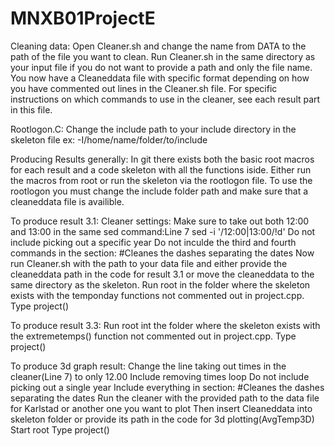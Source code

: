 # MNXB01ProjectE
Cleaning data:
Open Cleaner.sh and change the name from DATA to the path of the file you want to clean. Run Cleaner.sh in the same directory as your input file if you do not want to provide a path and only the file name. 
You now have a Cleaneddata file with specific format depending on how you have commented out lines in the Cleaner.sh file.
For specific instructions on which commands to use in the cleaner, see each result part in this file.

Rootlogon.C:
Change the include path to your include directory in the skeleton file ex: -I/home/name/folder/to/include

Producing Results generally:
In git there exists both the basic root macros for each result and a code skeleton with all the functions iside. Either run the macros from root or run the skeleton via the rootlogon file. To use the rootlogon you must change the include folder path and make sure that a cleaneddata file is availible. 

To produce result 3.1:
Cleaner settings:
Make sure to take out both 12:00 and 13:00 in the same sed command:Line 7 sed -i '/12:00\|13:00/!d'
Do not include picking out a specific year
Do not inculde the third and fourth commands in the section: #Cleanes the dashes separating the dates
Now run Cleaner.sh with the path to your data file and either provide the cleaneddata path in the code for result 3.1 or move the cleaneddata to the same directory as the skeleton.
Run root in the folder where the skeleton exists with the temponday functions not commented out in project.cpp.
Type project()

To produce result 3.3:
Run root int the folder where the skeleton exists with the extremetemps() function not commented out in project.cpp.
Type project()

To produce 3d graph result:
Change the line taking out times in the cleaner(Line 7) to only 12.00
Include removing times loop
Do not include picking out a single year
Include everything in section: 
#Cleanes the dashes separating the dates
Run the cleaner with the provided path to the data file for Karlstad or another one you want to plot
Then insert Cleaneddata into skeleton folder or provide its path in the code for 3d plotting(AvgTemp3D)
Start root
Type project()
